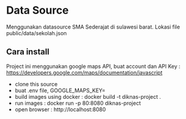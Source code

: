 # Data Source

Menggunakan datasource SMA Sederajat di sulawesi barat. Lokasi file public/data/sekolah.json

## Cara install

Project ini menggunakan google maps API, buat account dan API Key : https://developers.google.com/maps/documentation/javascript

- clone this source
- buat .env file, GOOGLE_MAPS_KEY=<google maps key>
- build images using docker : docker build -t diknas-project .
- run images : docker run -p 80:8080 diknas-project
- open browser : http://localhost:8080